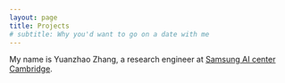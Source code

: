 ```yaml
---
layout: page
title: Projects
# subtitle: Why you'd want to go on a date with me
---
```


My name is Yuanzhao Zhang, a research engineer at [Samsung AI center Cambridge](https://research.samsung.com/aicenter_cambridge). 

<!-- Inigo Montoya. I have the following qualities:

- I rock a great mustache
- I'm extremely loyal to my family

What else do you need?

### My story

To be honest, I'm having some trouble remembering right now, so why don't you just watch [my movie](https://en.wikipedia.org/wiki/The_Princess_Bride_%28film%29) and it will answer **all** your questions. -->
